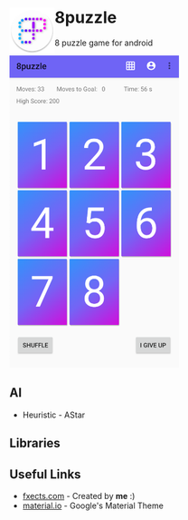 <h1><img align="left" width="80" height="80" src="https://github.com/retrx0/8puzzle/blob/master/app/src/main/res/mipmap-xxhdpi/ic_launcher_round.png" style = "float:left" alt="logo"> 
8puzzle</h1>

8 puzzle game for android

<img src = "https://github.com/retrx0/8puzzle/blob/master/app/src/main/res/rnds/home.png" height = "550" width = "300"></img>
## AI
* Heuristic - AStar

## Libraries

## Useful Links
* [fxects.com](https://fxects.000webhostapp.com) - Created by **me** :)
* [material.io](https://material.io) - Google's Material Theme

